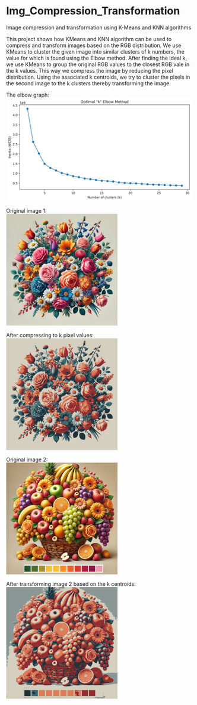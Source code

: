 # Img_Compression_Transformation
Image compression and transformation using K-Means and KNN algorithms 

This project shows how KMeans and KNN algorithm can be used to compress and transform images based on the RGB distribution. We use KMeans to cluster the given image into similar clusters of k numbers, the value for which is found using the Elbow method. After finding the ideal k, we use KMeans to group the original RGB values to the closest RGB vale in the k values. This way we compress the image by reducing the pixel distribution. Using the associated k centroids, we try to cluster the pixels in the second image to the k clusters thereby transforming the image.

The elbow graph:
<br>
<img src="elbow.png" alt="Elbow" width="500">

Original image 1: <br>
<img src="img1.png" alt="Image 1" width="300">

After compressing to k pixel values: <br>
<img src="img1_done.png" alt="Image 1 compressed" width="300">

Original image 2: <br>
<img src="img2.png" alt="Image 2" width="300">

After transforming image 2 based on the k centroids: <br>
<img src="img2_done.png" alt="Image 2 done" width="300">



